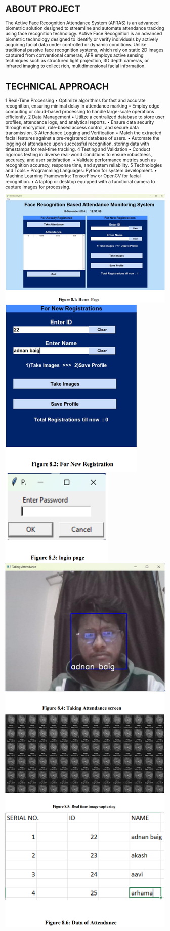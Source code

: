 # ABOUT PROJECT 
The Active Face Recognition Attendance System (AFRAS) is an advanced biometric solution designed to 
streamline and automate attendance tracking using face recognition technology. Active Face Recognition is an 
advanced biometric technology designed to identify or verify individuals by actively acquiring facial data under 
controlled or dynamic conditions. Unlike traditional passive face recognition systems, which rely on static 2D 
images captured from conventional cameras, AFR employs active sensing techniques such as structured light 
projection, 3D depth cameras, or infrared imaging to collect rich, multidimensional facial information. 

# TECHNICAL APPROACH 
1    Real-Time Processing 
• Optimize algorithms for fast and accurate recognition, ensuring minimal delay in attendance 
marking 
• Employ edge computing or cloud-based processing to handle large-scale operations efficiently. 
2  Data Management 
• Utilize a centralized database to store user profiles, attendance logs, and analytical reports. 
• Ensure data security through encryption, role-based access control, and secure data transmission. 
3  Attendance Logging and Verification 
• Match the extracted facial features against a pre-registered database of users. 
• Automate the logging of attendance upon successful recognition, storing data with timestamps for 
real-time tracking. 
4  Testing and Validation 
• Conduct rigorous testing in diverse real-world conditions to ensure robustness, accuracy, and user 
satisfaction. 
• Validate performance metrics such as recognition accuracy, response time, and system reliability. 
5  Technologies and Tools 
• Programming Languages: Python for system development. 
• Machine Learning Frameworks: TensorFlow or OpenCV for facial recognition. 
• A laptop or desktop equipped with a functional camera to capture images for processing. 

![image alt](https://github.com/Akashprajapati010/Face-Recognition-for-Attendance/blob/471a6d07b35b81cec185d9887fe63eda7142c538/Image/Screenshot%202025-05-10%20232350.png)
![image alt](https://github.com/Akashprajapati010/Face-Recognition-for-Attendance/blob/471a6d07b35b81cec185d9887fe63eda7142c538/Image/Screenshot%202025-05-10%20232342.png)
![image alt](https://github.com/Akashprajapati010/Face-Recognition-for-Attendance/blob/471a6d07b35b81cec185d9887fe63eda7142c538/Image/Screenshot%202025-05-10%20232301.png)
![image alt](https://github.com/Akashprajapati010/Face-Recognition-for-Attendance/blob/471a6d07b35b81cec185d9887fe63eda7142c538/Image/Screenshot%202025-05-10%20232310.png)
![image alt](https://github.com/Akashprajapati010/Face-Recognition-for-Attendance/blob/471a6d07b35b81cec185d9887fe63eda7142c538/Image/Screenshot%202025-05-10%20232323.png)
![image alt](https://github.com/Akashprajapati010/Face-Recognition-for-Attendance/blob/471a6d07b35b81cec185d9887fe63eda7142c538/Image/Screenshot%202025-05-10%20232332.png)


